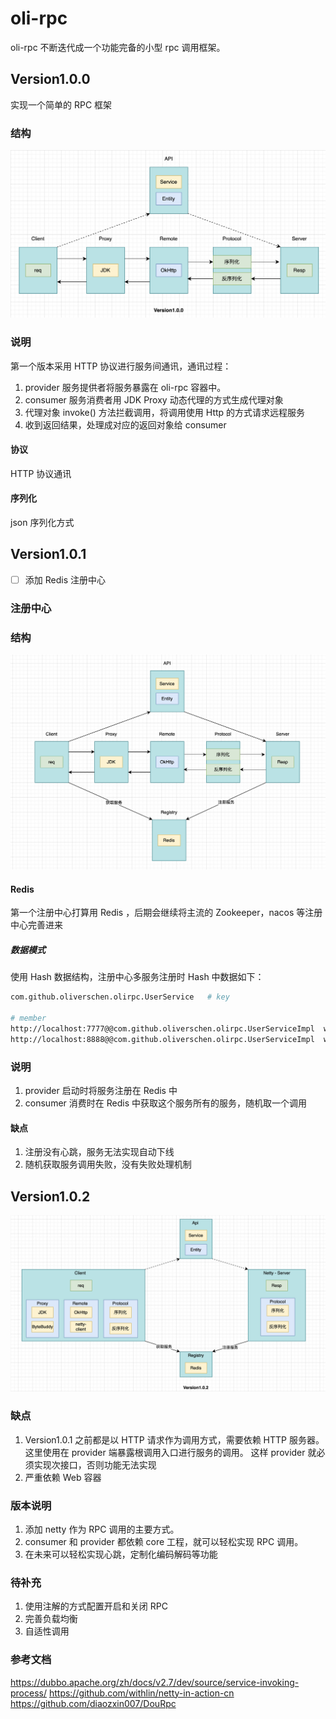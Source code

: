 # oli-rpc
oli-rpc 不断迭代成一个功能完备的小型 rpc 调用框架。

## Version1.0.0

实现一个简单的 RPC 框架

### 结构

![version1.0.0 结构图](https://github.com/oliverschen/oli-rpc/blob/main/doc/image/version1.0.0.png)

### 说明
第一个版本采用 HTTP 协议进行服务间通讯，通讯过程：
1. provider 服务提供者将服务暴露在 oli-rpc 容器中。
2. consumer 服务消费者用 JDK Proxy 动态代理的方式生成代理对象
3. 代理对象 invoke() 方法拦截调用，将调用使用 Http 的方式请求远程服务
4. 收到返回结果，处理成对应的返回对象给 consumer

#### 协议
HTTP 协议通讯

#### 序列化
json 序列化方式

## Version1.0.1

- [ ] 添加 Redis 注册中心

### 注册中心


### 结构

![Redis 注册中心结构图](https://github.com/oliverschen/oli-rpc/blob/main/doc/image/redis-registry.png)

#### Redis

第一个注册中心打算用 Redis ，后期会继续将主流的 Zookeeper，nacos 等注册中心完善进来

##### 数据模式

使用 Hash 数据结构，注册中心多服务注册时 Hash 中数据如下：

```bash
com.github.oliverschen.olirpc.UserService   # key

# member
http://localhost:7777@@com.github.oliverschen.olirpc.UserServiceImpl  weight # value
http://localhost:8888@@com.github.oliverschen.olirpc.UserServiceImpl  weight
```

### 说明
1. provider 启动时将服务注册在 Redis 中
2. consumer 消费时在 Redis 中获取这个服务所有的服务，随机取一个调用

#### 缺点
1. 注册没有心跳，服务无法实现自动下线
2. 随机获取服务调用失败，没有失败处理机制

## Version1.0.2
![netty 调用结构图](https://github.com/oliverschen/oli-rpc/blob/main/doc/image/version1.0.2.png)

### 缺点
1. Version1.0.1 之前都是以 HTTP 请求作为调用方式，需要依赖 HTTP 服务器。这里使用在 provider 端暴露根调用入口进行服务的调用。
这样 provider 就必须实现次接口，否则功能无法实现
2. 严重依赖 Web 容器

### 版本说明
1. 添加 netty 作为 RPC 调用的主要方式。
2. consumer 和 provider 都依赖 core 工程，就可以轻松实现 RPC 调用。
3. 在未来可以轻松实现心跳，定制化编码解码等功能

### 待补充
1. 使用注解的方式配置开启和关闭 RPC
2. 完善负载均衡
3. 自适性调用



### 参考文档
https://dubbo.apache.org/zh/docs/v2.7/dev/source/service-invoking-process/
https://github.com/withlin/netty-in-action-cn
https://github.com/diaozxin007/DouRpc